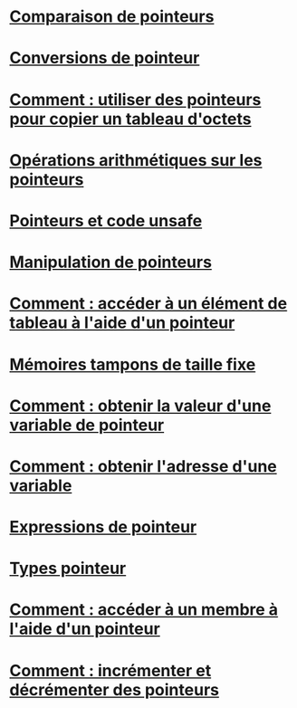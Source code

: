 # [Comparaison de pointeurs](pointer-comparison.md)
# [Conversions de pointeur](pointer-conversions.md)
# [Comment : utiliser des pointeurs pour copier un tableau d'octets](how-to-use-pointers-to-copy-an-array-of-bytes.md)
# [Opérations arithmétiques sur les pointeurs](arithmetic-operations-on-pointers.md)
# [Pointeurs et code unsafe](index.md)
# [Manipulation de pointeurs](manipulating-pointers.md)
# [Comment : accéder à un élément de tableau à l'aide d'un pointeur](how-to-access-an-array-element-with-a-pointer.md)
# [Mémoires tampons de taille fixe](fixed-size-buffers.md)
# [Comment : obtenir la valeur d'une variable de pointeur](how-to-obtain-the-value-of-a-pointer-variable.md)
# [Comment : obtenir l'adresse d'une variable](how-to-obtain-the-address-of-a-variable.md)
# [Expressions de pointeur](pointer-expressions.md)
# [Types pointeur](pointer-types.md)
# [Comment : accéder à un membre à l'aide d'un pointeur](how-to-access-a-member-with-a-pointer.md)
# [Comment : incrémenter et décrémenter des pointeurs](how-to-increment-and-decrement-pointers.md)
